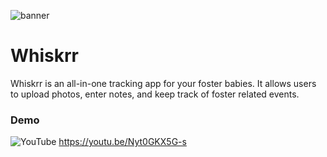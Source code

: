 ![banner](https://user-images.githubusercontent.com/106702313/195420640-7d624e96-cd41-4e3a-9add-9048429a3c58.jpg)

# Whiskrr

Whiskrr is an all-in-one tracking app for your foster babies. It allows users to upload photos, enter notes, and keep track of foster related events. 

### Demo
![YouTube](https://img.shields.io/badge/YouTube-%23FF0000.svg?style=for-the-badge&logo=YouTube&logoColor=white)
https://youtu.be/Nyt0GKX5G-s
